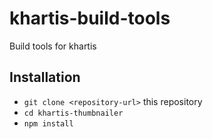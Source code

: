 # khartis-build-tools

Build tools for khartis

## Installation

* `git clone <repository-url>` this repository
* `cd khartis-thumbnailer`
* `npm install`
